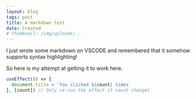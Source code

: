 ```yaml
---
layout: blog
tags: post
title: A markdown test
date: Created
# thumbnail: /img/uploads/...
---
```


I just wrote some markdown on VSCODE and remembered that it somehow supports syntax highlighting!

So here is my attempt at getting it to work here.

```javascript
useEffect(() => {
  document.title = `You clicked ${count} times`
}, [count]) // Only re-run the effect if count changes
```
